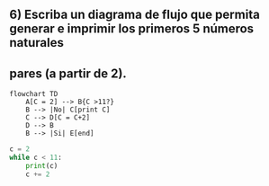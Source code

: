 ## 6) Escriba un diagrama de flujo que permita generar e imprimir los primeros 5 números naturales 
## pares (a partir de 2).
```mermaid
flowchart TD
	A[C = 2] --> B{C >11?}
	B --> |No| C[print C]
	C --> D[C = C+2]
	D --> B
	B --> |Si| E[end]
```

```python
c = 2
while c < 11:
    print(c)
    c += 2
```